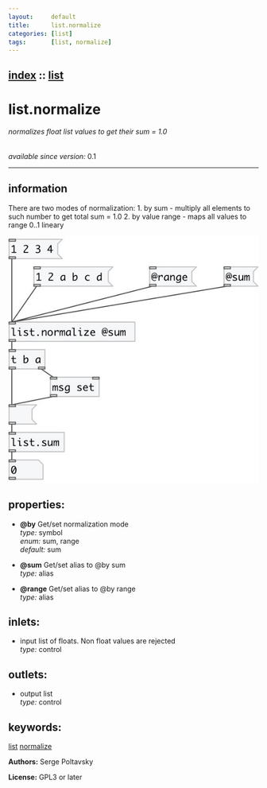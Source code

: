 ```yaml
---
layout:     default
title:      list.normalize
categories: [list]
tags:       [list, normalize]
---
```

[index](index.html) :: [list](category_list.html)
---

# list.normalize

###### normalizes float list values to get their sum = 1.0

*available since version:* 0.1

---


## information
There are two modes of normalization: 1. by sum - multiply all elements to such number to get total sum = 1.0 2. by value range - maps all values to range 0..1 lineary


[![example](../examples/img/list.normalize.jpg)](../examples/pd/list.normalize.pd)







## properties:

* **@by** 
Get/set normalization mode<br>
_type:_ symbol<br>
_enum:_ sum, range<br>
_default:_ sum<br>

* **@sum** 
Get/set alias to @by sum<br>
_type:_ alias<br>

* **@range** 
Get/set alias to @by range<br>
_type:_ alias<br>



## inlets:

* input list of floats. Non float values are rejected<br>
_type:_ control



## outlets:

* output list<br>
_type:_ control



## keywords:

[list](keywords/list.html)
[normalize](keywords/normalize.html)






**Authors:** Serge Poltavsky




**License:** GPL3 or later





